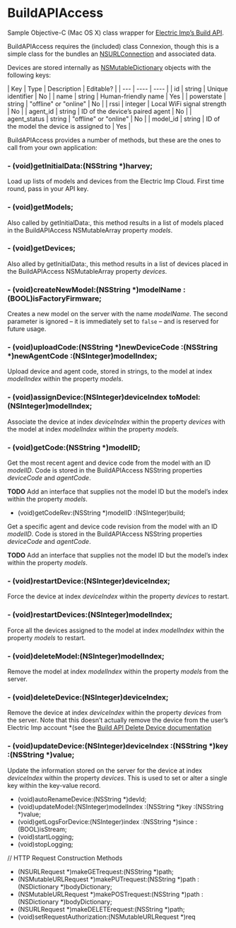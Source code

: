 # BuildAPIAccess

Sample Objective-C (Mac OS X) class wrapper for [Electric Imp’s Build API](https://electricimp.com/docs/buildapi/).

BuildAPIAccess requires the (included) class Connexion, though this is a simple class for the bundles an [NSURLConnection](https://developer.apple.com/library/prerelease/mac/documentation/Cocoa/Reference/Foundation/Classes/NSURLConnection_Class/index.html) and associated data.

Devices are stored internally as [NSMutableDictionary](https://developer.apple.com/library/prerelease/mac/documentation/Cocoa/Reference/Foundation/Classes/NSMutableDictionary_Class/) objects with the following keys:

| Key | Type | Description | Editable? |
| --- | ---- | ---- |
| id | string | Unique identifier | No |
| name | string | Human-friendly name | Yes |
| powerstate | string | "offline" or "online" | No |
| rssi | integer | Local WiFi signal strength | No |
| agent_id | string | ID of the device’s paired agent | No |
| agent_status | string | "offline" or "online" | No |
| model_id | string | ID of the model the device is assigned to | Yes |

BuildAPIAccess provides a number of methods, but these are the ones to call from your own application:

### - (void)getInitialData:(NSString *)harvey;

Load up lists of models and devices from the Electric Imp Cloud. First time round, pass in your API key.

### - (void)getModels;

Also called by getInitialData:, this method results in a list of models placed in the BuildAPIAccess NSMutableArray property *models*.

### - (void)getDevices;

Also alled by getInitialData:, this method results in a list of devices placed in the BuildAPIAccess NSMutableArray property *devices*.

### - (void)createNewModel:(NSString *)modelName :(BOOL)isFactoryFirmware;

Creates a new model on the server with the name *modelName*. The second parameter is ignored &ndash; it is immediately set to `false` &ndash; and is reserved for future usage.

### - (void)uploadCode:(NSString *)newDeviceCode :(NSString *)newAgentCode :(NSInteger)modelIndex;

Upload device and agent code, stored in strings, to the model at index *modelIndex* within the property *models*.

### - (void)assignDevice:(NSInteger)deviceIndex toModel:(NSInteger)modelIndex;

Associate the device at index *deviceIndex* within the property *devices* with the model at index *modelIndex* within the property *models*.

### - (void)getCode:(NSString *)modelID;

Get the most recent agent and device code from the model with an ID *modelID*. Code is stored in the BuildAPIAccess NSString properties *deviceCode* and *agentCode*.

**TODO** Add an interface that supplies not the model ID but the model’s index within the property *models*.

- (void)getCodeRev:(NSString *)modelID :(NSInteger)build;

Get a specific agent and device code revision from the model with an ID *modelID*. Code is stored in the BuildAPIAccess NSString properties *deviceCode* and *agentCode*.

**TODO** Add an interface that supplies not the model ID but the model’s index within the property *models*.

### - (void)restartDevice:(NSInteger)deviceIndex;

Force the device at index *deviceIndex* within the property *devices* to restart.

### - (void)restartDevices:(NSInteger)modelIndex;

Force all the devices assigned to the model at index *modelIndex* within the property *models* to restart.

### - (void)deleteModel:(NSInteger)modelIndex;

Remove the model at index *modelIndex* within the property *models* from the server.

### - (void)deleteDevice:(NSInteger)deviceIndex;

Remove the device at index *deviceIndex* within the property *devices* from the server. Note that this doesn’t actually remove the device from the user’s Electric Imp account *(see the [Build API Delete Device documentation](https://electricimp.com/docs/buildapi/device/delete/)

### - (void)updateDevice:(NSInteger)deviceIndex :(NSString *)key :(NSString *)value;

Update the information stored on the server for the device at index *deviceIndex* within the property *devices*. This is used to set or alter a single key within the key-value record. 

- (void)autoRenameDevice:(NSString *)devId;
- (void)updateModel:(NSInteger)modelIndex :(NSString *)key :(NSString *)value;
- (void)getLogsForDevice:(NSInteger)index :(NSString *)since :(BOOL)isStream;
- (void)startLogging;
- (void)stopLogging;

// HTTP Request Construction Methods

- (NSURLRequest *)makeGETrequest:(NSString *)path;
- (NSMutableURLRequest *)makePUTrequest:(NSString *)path :(NSDictionary *)bodyDictionary;
- (NSMutableURLRequest *)makePOSTrequest:(NSString *)path :(NSDictionary *)bodyDictionary;
- (NSURLRequest *)makeDELETErequest:(NSString *)path;
- (void)setRequestAuthorization:(NSMutableURLRequest *)req
